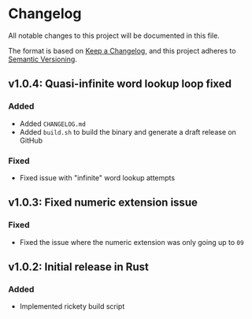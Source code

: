 # Changelog

All notable changes to this project will be documented in this file.

The format is based on [Keep a Changelog](https://keepachangelog.com/en/1.0.0/),
and this project adheres to [Semantic Versioning](https://semver.org/spec/v2.0.0.html).

## v1.0.4: Quasi-infinite word lookup loop fixed

### Added

- Added `CHANGELOG.md`
- Added `build.sh` to build the binary and generate a draft release on GitHub

### Fixed

- Fixed issue with "infinite" word lookup attempts

## v1.0.3: Fixed numeric extension issue

### Fixed

- Fixed the issue where the numeric extension was only going up to `09`

## v1.0.2: Initial release in Rust

### Added

- Implemented rickety build script
